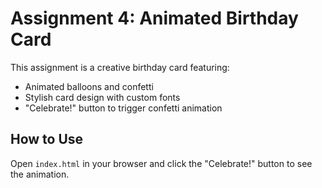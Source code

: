 # Assignment 4: Animated Birthday Card

This assignment is a creative birthday card featuring:
- Animated balloons and confetti
- Stylish card design with custom fonts
- "Celebrate!" button to trigger confetti animation

## How to Use
Open `index.html` in your browser and click the "Celebrate!" button to see the animation.
